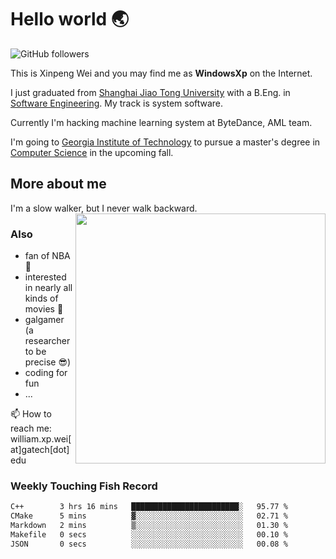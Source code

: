 <!--
**WindowsXp-Beta/WindowsXp-Beta** is a ✨ _special_ ✨ repository because its `README.md` (this file) appears on your GitHub profile.

Here are some ideas to get you started:

- 🔭 I’m currently working on ...
- 🌱 I’m currently learning ...
- 👯 I’m looking to collaborate on ...
- 🤔 I’m looking for help with ...
- 💬 Ask me about ...
- 📫 How to reach me: ...
- 😄 Pronouns: ...
- ⚡ Fun fact: ...
-->
# Hello world :earth_asia:

![GitHub followers](https://img.shields.io/github/followers/WindowsXp-Beta?style=social)

This is Xinpeng Wei and you may find me as **WindowsXp** on the Internet.

I just graduated from [Shanghai Jiao Tong University](http://en.sjtu.edu.cn/) with a B.Eng. in [Software Engineering](http://www.se.sjtu.edu.cn/). My track is system software.

Currently I'm hacking machine learning system at ByteDance, AML team.

I'm going to [Georgia Institute of Technology](https://www.gatech.edu/) to pursue a master's degree in [Computer Science](https://www.cc.gatech.edu/degree-programs/master-science-computer-science) in the upcoming fall.

## More about me

I'm a slow walker, but I never walk backward.<img align='right' src='https://github-readme-stats.vercel.app/api/top-langs/?username=WindowsXp-Beta&layout=compact&hide=scss,hcl,Tcl&langs_count=5&theme=tokyonight' width='400px'>

### Also
- fan of NBA :basketball:
- interested in nearly all kinds of movies :movie_camera:
- galgamer (a researcher to be precise :sunglasses:)
- coding for fun
- ...

📫 How to reach me: william.xp.wei[at]gatech[dot]edu

### Weekly Touching Fish Record

<!--START_SECTION:waka-->

```txt
C++        3 hrs 16 mins   ████████████████████████░   95.77 %
CMake      5 mins          ▓░░░░░░░░░░░░░░░░░░░░░░░░   02.71 %
Markdown   2 mins          ▒░░░░░░░░░░░░░░░░░░░░░░░░   01.30 %
Makefile   0 secs          ░░░░░░░░░░░░░░░░░░░░░░░░░   00.10 %
JSON       0 secs          ░░░░░░░░░░░░░░░░░░░░░░░░░   00.08 %
```

<!--END_SECTION:waka-->

